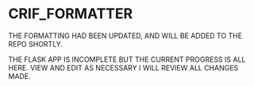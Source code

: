 # CRIF_FORMATTER

THE FORMATTING HAD BEEN UPDATED, AND WILL BE ADDED TO THE REPO SHORTLY.

THE FLASK APP IS INCOMPLETE BUT THE CURRENT PROGRESS IS ALL HERE. VIEW AND EDIT AS NECESSARY I WILL REVIEW ALL CHANGES MADE.
